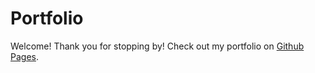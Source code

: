 # Portfolio

Welcome! Thank you for stopping by! 
Check out my portfolio on [Github Pages](https://aedeng.github.io/Portfolio/).
